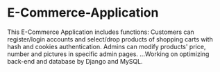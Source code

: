 # E-Commerce-Application
This E-Commerce Application includes functions:
Customers can register/login accounts and select/drop products of shopping carts with hash and cookies authentication.
Admins can modify products' price, number and pictures in specific admin pages.
...Working on optimizing back-end and database by Django and MySQL.
